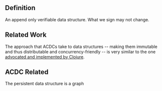 ## Definition
An append only verifiable data structure. What we sign may not change.

## Related Work
The approach that ACDCs take to data structures -- making them immutable and thus distributable and concurrency-friendly -- is very similar to the one [advocated and implemented by Clojure](https://github.com/candera/clojure-data-structures#collections-are-immutable).

## ACDC Related
The persistent data structure is a graph
